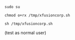 ```
sudo su
```

```
chmod o+rx /tmp/xfusioncorp.sh
```

```
sh /tmp/xfusioncorp.sh 
```

(test as normal user)